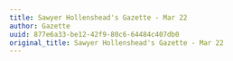 ```yaml
---
title: Sawyer Hollenshead's Gazette - Mar 22
author: Gazette
uuid: 877e6a33-be12-42f9-80c6-64484c407db0
original_title: Sawyer Hollenshead's Gazette - Mar 22
---
```


